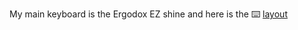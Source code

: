 My main keyboard is the Ergodox EZ shine and here is the :keyboard: [layout](https://configure.ergodox-ez.com/ergodox-ez/layouts/XqXz6/latest/0)
